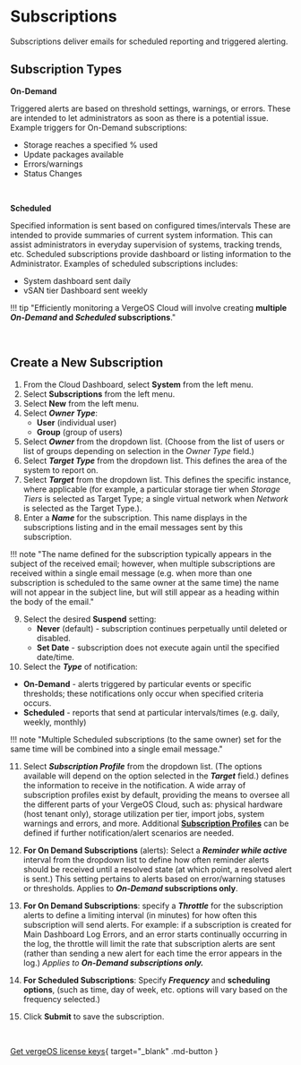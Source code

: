 

# Subscriptions

Subscriptions deliver emails for scheduled reporting and triggered alerting.


## Subscription Types

**On-Demand**

Triggered alerts are based on threshold settings, warnings, or errors. These are intended to let administrators as soon as there is a potential issue. Example triggers for On-Demand subscriptions:

* Storage reaches a specified % used
* Update packages available
* Errors/warnings
* Status Changes

<br>

**Scheduled**

Specified information is sent based on configured times/intervals These are intended to provide summaries of current system information. This can assist administrators in everyday supervision of systems, tracking trends, etc. Scheduled subscriptions provide dashboard or listing information to the Administrator.  Examples of scheduled subscriptions includes:
  
* System dashboard sent daily
* vSAN tier Dashboard sent weekly
     

!!! tip "Efficiently monitoring a VergeOS Cloud will involve creating **multiple ***On-Demand*** and ***Scheduled*** subscriptions**."

</br >

## Create a New Subscription

1.  From the Cloud Dashboard, select **System** from the left menu.
2.  Select **Subscriptions** from the left menu.
3.  Select **New** from the left menu.
4.  Select ***Owner Type***:
    -   **User** (individual user)
    -   **Group** (group of users)
5.  Select ***Owner*** from the dropdown list. (Choose from the list of users or list of groups depending on selection in the *Owner Type* field.)
6.  Select ***Target Type*** from the dropdown list. This defines the area of the system to report on.
7.  Select ***Target*** from the dropdown list. This defines the specific instance, where applicable (for example, a particular storage tier when *Storage Tiers* is selected as Target Type; a single virtual network when *Network* is selected as the Target Type.).
8.  Enter a ***Name*** for the subscription. This name displays in the subscriptions listing and in the email messages sent by this subscription.
 
!!! note "The name defined for the subscription typically appears in the subject of the received email; however, when multiple subscriptions are received within a single email message (e.g. when more than one subscription is scheduled to the same owner at the same time) the name will not appear in the subject line, but will still appear as a heading within the body of the email."

9.  Select the desired **Suspend** setting:
    -   **Never** (default) - subscription continues perpetually until deleted or disabled.
    -   **Set Date** - subscription does not execute again until the specified date/time.
10.  Select the ***Type*** of notification:

   -  **On-Demand** - alerts triggered by particular events or specific thresholds; these notifications only occur when specified criteria occurs.
   -   **Scheduled** - reports that send at particular intervals/times (e.g. daily, weekly, monthly) 
   
!!! note "Multiple Scheduled subscriptions (to the same owner) set for the same time will be combined into a single email message."
   
   
11.  Select ***Subscription Profile*** from the dropdown list. (The options available will depend on the option selected in the ***Target*** field.) defines the information to receive in the notification. A wide array of subscription profiles exist by default, providing the means to oversee all the different parts of your VergeOS Cloud, such as: physical hardware (host tenant only), storage utilization per tier, import jobs, system warnings and errors, and more. Additional [**Subscription Profiles**](/product-guide/subscriptionprofiles) can be defined if further notification/alert scenarios are needed.  

12. **For On Demand Subscriptions** (alerts): Select a ***Reminder while active*** interval from the dropdown list to define how often reminder alerts should be received until a resolved state (at which point, a resolved alert is sent.) This setting pertains to alerts based on error/warning statuses or thresholds. Applies to ***On-Demand* subscriptions only**.  
          
       
<!-- from training guide, may put into another area       
### Reminder - Example 1:

     **Configuration:**

     -   Target Type: vSAN Tier
     -   Target: 1
     -   Type: On Demand
     -   Profile: vSAN Tier High Usage (80%)
     -   Reminder while active: Daily
    
    <br>
  
     **In Action:**

    - vSAN tier-1 hits 80% usage, triggering an alert email.
    - The next day tier-1 is still greater than 80% usage, so a Reminder alert is emailed.
    - The following day, tier-1 is still greater than 80% so a Reminder alert is emailed again.
    - By the third day, the system engineer has scaled up the vSAN, taking the usage down to 60%.
    - A "Resolved" message is sent because the storage no longer hits the alert criteria and reminder alerts cease.
    
    <br>

### Reminder - Example 2:
     
    **Configuration:**
    -   Target Type/Target: System Dashboard
    -   Type: On Demand
    -   Profile: System Dashboard Status Warnings or Errors
    -   Reminder while active: hourly
    
    <br>
    
    **In Action:**

    - A tenant Error occurs and automatically bubbles up to the Main Dashboard, triggering this subscription to send an alert email.
    - An hour later the error is still there, so a Reminder alert is triggered.
    - Each hour, Reminder alerts are sent.
    - When the error is fixed and no longer shows an Error Status, a Resolved email message is sent and reminder alerts cease.

-->
    

13. **For On Demand Subscriptions**: specify a ***Throttle*** for the subscription alerts to define a limiting interval (in minutes) for how often this subscription will send alerts. For example: if a subscription is created for Main Dashboard Log Errors, and an error starts continually occurring in the log, the throttle will limit the rate that subscription alerts are sent (rather than sending a new alert for each time the error appears in the log.) *Applies to **On-Demand subscriptions only.***


14. **For Scheduled Subscriptions**: 
Specify ***Frequency*** and **scheduling options**, (such as time, day of week, etc. options will vary based on the frequency selected.)

15.  Click **Submit** to save the subscription.



<br>



[Get vergeOS license keys](https://www.verge.io/test-drive){ target="_blank" .md-button }